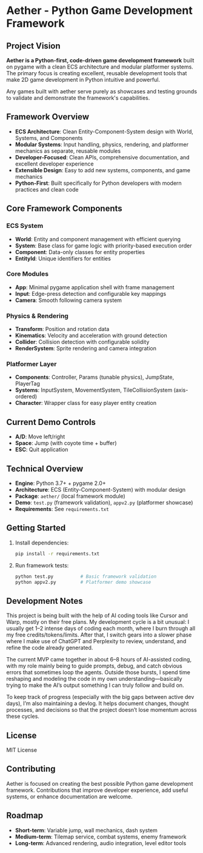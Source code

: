 # Aether - Python Game Development Framework

## Project Vision
**Aether is a Python-first, code-driven game development framework** built on pygame with a clean ECS architecture and modular platformer systems. The primary focus is creating excellent, reusable development tools that make 2D game development in Python intuitive and powerful.

Any games built with aether serve purely as showcases and testing grounds to validate and demonstrate the framework's capabilities.

## Framework Overview
- **ECS Architecture**: Clean Entity-Component-System design with World, Systems, and Components
- **Modular Systems**: Input handling, physics, rendering, and platformer mechanics as separate, reusable modules
- **Developer-Focused**: Clean APIs, comprehensive documentation, and excellent developer experience
- **Extensible Design**: Easy to add new systems, components, and game mechanics
- **Python-First**: Built specifically for Python developers with modern practices and clean code

## Core Framework Components

### ECS System
- **World**: Entity and component management with efficient querying
- **System**: Base class for game logic with priority-based execution order
- **Component**: Data-only classes for entity properties
- **EntityId**: Unique identifiers for entities

### Core Modules
- **App**: Minimal pygame application shell with frame management
- **Input**: Edge-press detection and configurable key mappings
- **Camera**: Smooth following camera system

### Physics & Rendering
- **Transform**: Position and rotation data
- **Kinematics**: Velocity and acceleration with ground detection
- **Collider**: Collision detection with configurable solidity
- **RenderSystem**: Sprite rendering and camera integration

### Platformer Layer
- **Components**: Controller, Params (tunable physics), JumpState, PlayerTag
- **Systems**: InputSystem, MovementSystem, TileCollisionSystem (axis-ordered)
- **Character**: Wrapper class for easy player entity creation

## Current Demo Controls
- **A/D**: Move left/right
- **Space**: Jump (with coyote time + buffer)
- **ESC**: Quit application

## Technical Overview
- **Engine**: Python 3.7+ + pygame 2.0+
- **Architecture**: ECS (Entity-Component-System) with modular design
- **Package**: `aether/` (local framework module)
- **Demo**: `test.py` (framework validation), `appv2.py` (platformer showcase)
- **Requirements**: See `requirements.txt`

## Getting Started
1. Install dependencies:
   ```bash
   pip install -r requirements.txt
   ```
2. Run framework tests:
   ```bash
   python test.py          # Basic framework validation
   python appv2.py         # Platformer demo showcase
   ```

## Development Notes
This project is being built with the help of AI coding tools like Cursor and Warp, mostly on their free plans. My development cycle is a bit unusual: I usually get 1–2 intense days of coding each month, where I burn through all my free credits/tokens/limits. After that, I switch gears into a slower phase where I make use of ChatGPT and Perplexity to review, understand, and refine the code already generated.

The current MVP came together in about 6–8 hours of AI-assisted coding, with my role mainly being to guide prompts, debug, and catch obvious errors that sometimes loop the agents. Outside those bursts, I spend time reshaping and modeling the code in my own understanding—basically trying to make the AI’s output something I can truly follow and build on.

To keep track of progress (especially with the big gaps between active dev days), I’m also maintaining a devlog. It helps document changes, thought processes, and decisions so that the project doesn’t lose momentum across these cycles.

## License
MIT License

## Contributing
Aether is focused on creating the best possible Python game development framework. Contributions that improve developer experience, add useful systems, or enhance documentation are welcome.

## Roadmap
- **Short-term**: Variable jump, wall mechanics, dash system
- **Medium-term**: Tilemap service, combat systems, enemy framework
- **Long-term**: Advanced rendering, audio integration, level editor tools
